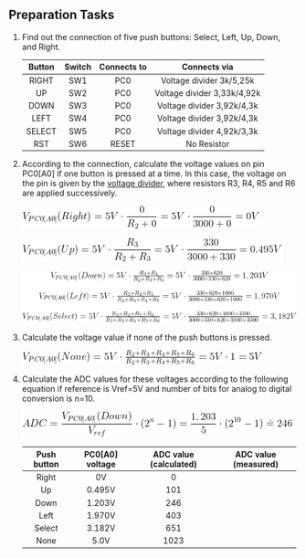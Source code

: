 ## Preparation Tasks

1. Find out the connection of five push buttons: Select, Left, Up, Down, and Right.

   | **Button** | **Switch** | **Connects to** | **Connects via** |
   | :-: | :-: | :-: | :-: |
   | RIGHT | SW1 | PC0 | Voltage divider 3k/5,25k |
   | UP | SW2 | PC0 | Voltage divider 3,33k/4,92k |
   | DOWN | SW3 | PC0 | Voltage divider 3,92k/4,3k |
   | LEFT | SW4 | PC0 | Voltage divider 3,92k/4,3k |
   | SELECT | SW5 | PC0 | Voltage divider 4,92k/3,3k |
   | RST | SW6 | RESET | No Resistor |

2. According to the connection, calculate the voltage values on pin PC0[A0] if one button is pressed at a time. In this case, the voltage on the pin is given by the [voltage divider](https://www.allaboutcircuits.com/tools/voltage-divider-calculator/), where resistors R3, R4, R5 and R6 are applied successively.

   ![Equation: Voltage divider](Images/Voltage_Divider_1.png)

   ![Equation: Voltage divider](Images/Voltage_Divider_2.png)

   ![Equation: Voltage divider](Images/Voltage_Divider_3.png)

3. Calculate the voltage value if none of the push buttons is pressed.

   ![Equation: Voltage divider](Images/Voltage_Divider_4.png)

4. Calculate the ADC values for these voltages according to the following equation if reference is Vref=5V and number of bits for analog to digital conversion is n=10.

   ![Equation: ADC conversion](Images/ADC_Example.png)

   | **Push button** | **PC0[A0] voltage** | **ADC value (calculated)** | **ADC value (measured)** |
   | :-: | :-: | :-: | :-: |
   | Right  | 0V | 0   |  |
   | Up     | 0.495V | 101 |  |
   | Down   | 1.203V | 246 |  |
   | Left   | 1.970V | 403 |  |
   | Select | 3.182V | 651 |  |
   | None   | 5.0V | 1023 |  |



